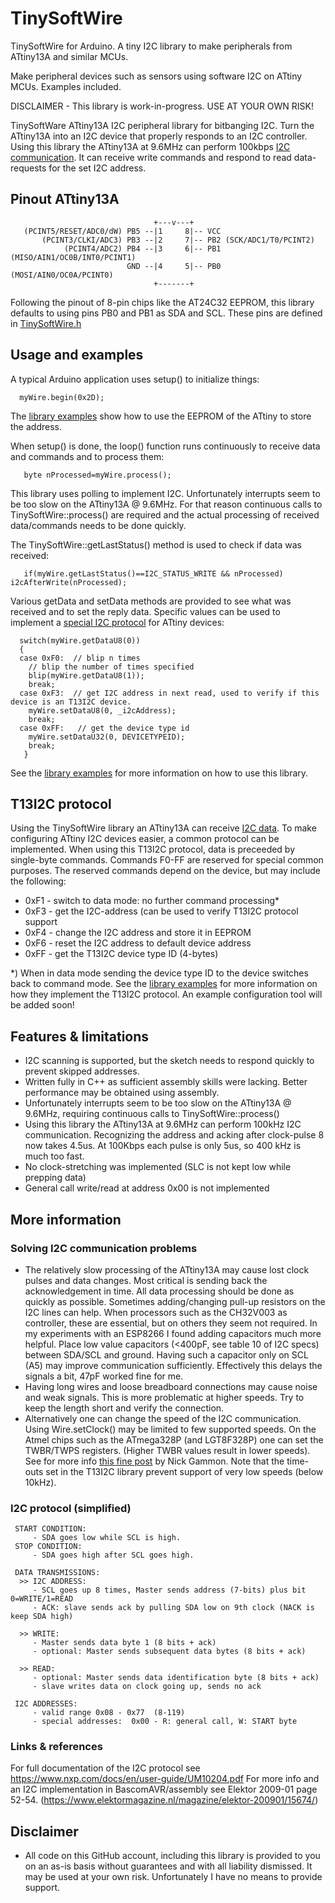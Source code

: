 # TinySoftWire
TinySoftWire for Arduino. A tiny I2C library to make peripherals from ATtiny13A and similar MCUs.

Make peripheral devices such as sensors using software I2C on ATtiny MCUs. Examples included.

DISCLAIMER - This library is work-in-progress. USE AT YOUR OWN RISK!

TinySoftWare ATtiny13A I2C peripheral library for bitbanging I2C.
Turn the ATtiny13A into an I2C device that properly responds to an I2C controller.
Using this library the ATtiny13A at 9.6MHz can perform 100kbps [I2C communication](#i2c-protocol-simplified).
It can receive write commands and respond to read data-requests for the set I2C address.

## Pinout ATtiny13A
```
                                +---v---+
   (PCINT5/RESET/ADC0/dW) PB5 --|1     8|-- VCC
       (PCINT3/CLKI/ADC3) PB3 --|2     7|-- PB2 (SCK/ADC1/T0/PCINT2)
            (PCINT4/ADC2) PB4 --|3     6|-- PB1 (MISO/AIN1/OC0B/INT0/PCINT1)
                          GND --|4     5|-- PB0 (MOSI/AIN0/OC0A/PCINT0)
                                +-------+
```
Following the pinout of 8-pin chips like the AT24C32 EEPROM, this library defaults to using pins PB0 and PB1 as SDA and SCL. These pins are defined in [TinySoftWire.h](src/TinySoftWire.h)

## Usage and examples

A typical Arduino application uses setup() to initialize things:
```
  myWire.begin(0x2D);
```
The [library examples](/examples) show how to use the EEPROM of the ATtiny to store the address.

When setup() is done, the loop() function runs continuously to receive data and commands and to process them:
```
   byte nProcessed=myWire.process();
```

This library uses polling to implement I2C. Unfortunately interrupts seem to be too slow on the ATtiny13A @ 9.6MHz. For that reason continuous calls to TinySoftWire::process() are required and the actual processing of received data/commands needs to be done quickly.

The TinySoftWire::getLastStatus() method is used to check if data was received:
```
   if(myWire.getLastStatus()==I2C_STATUS_WRITE && nProcessed)   i2cAfterWrite(nProcessed);
```

Various getData and setData methods are provided to see what was received and to set the reply data. Specific values can be used to implement a [special I2C protocol](#t13i2c-protocol) for ATtiny devices:
```
  switch(myWire.getDataU8(0))
  {
  case 0xF0:  // blip n times
    // blip the number of times specified
    blip(myWire.getDataU8(1));
    break;
  case 0xF3:  // get I2C address in next read, used to verify if this device is an T13I2C device.
    myWire.setDataU8(0, _i2cAddress);
    break;
  case 0xFF:   // get the device type id
    myWire.setDataU32(0, DEVICETYPEID);
    break;
   }
```

See the [library examples](/examples) for more information on how to use this library.

## T13I2C protocol
Using the TinySoftWire library an ATtiny13A can receive [I2C data](#i2c-protocol-simplified). To make configuring ATtiny I2C devices easier, a common protocol can be implemented. When using this T13I2C protocol, data is preceeded by single-byte commands. Commands F0-FF are reserved for special common purposes. The reserved commands depend on the device, but may include the following:
  - 0xF1  - switch to data mode: no further command processing*
  - 0xF3  - get the I2C-address (can be used to verify T13I2C protocol support
  - 0xF4  - change the I2C address and store it in EEPROM
  - 0xF6  - reset the I2C address to default device address
  - 0xFF  - get the T13I2C device type ID (4-bytes)

*) When in data mode sending the device type ID to the device switches back to command mode.
See the [library examples](/examples) for more information on how they implement the T13I2C protocol.
An example configuration tool will be added soon!

## Features & limitations
- I2C scanning is supported, but the sketch needs to respond quickly to prevent skipped addresses.
- Written fully in C++ as sufficient assembly skills were lacking. Better performance may be obtained using assembly.
- Unfortunately interrupts seem to be too slow on the ATtiny13A @ 9.6MHz, requiring continuous calls to TinySoftWire::process()
- Using this library the ATtiny13A at 9.6MHz can perform 100kHz I2C communication. Recognizing the address and acking after clock-pulse 8 now takes 4.5us. At 100Kbps each pulse is only 5us, so 400 kHz is much too fast. 
- No clock-stretching was implemented (SLC is not kept low while prepping data)
- General call write/read at address 0x00 is not implemented

## More information

### Solving I2C communication problems
- The relatively slow processing of the ATtiny13A may cause lost clock pulses and data changes. Most critical is sending back the acknowledgement in time. All data processing should be done as quickly as possible. Sometimes adding/changing pull-up resistors on the I2C lines can help. When processors such as the CH32V003 as controller, these are essential, but on others they seem not required.  In my experiments with an ESP8266 I found adding capacitors much more helpful. Place low value capacitors (<400pF, see table 10 of I2C specs) between SDA/SCL and ground. Having such a capacitor only on SCL (A5) may improve communication sufficiently. Effectively this delays the signals a bit, 47pF worked fine for me.
- Having long wires and loose breadboard connections may cause noise and weak signals. This is more problematic at higher speeds. Try to keep the length short and verify the connection.
- Alternatively one can change the speed of the I2C communication. Using Wire.setClock() may be limited to few supported speeds. On the Atmel chips such as the ATmega328P (and LGT8F328P) one can set the TWBR/TWPS registers. (Higher TWBR values result in lower speeds). See for more info [this fine post](http://www.gammon.com.au/forum/?id=10896) by Nick Gammon. Note that the time-outs set in the T13I2C library prevent support of very low speeds (below 10kHz).

### I2C protocol (simplified) 
```
 START CONDITION: 
     - SDA goes low while SCL is high.
 STOP CONDITION: 
     - SDA goes high after SCL goes high.

 DATA TRANSMISSIONS:
  >> I2C ADDRESS:
     - SCL goes up 8 times, Master sends address (7-bits) plus bit 0=WRITE/1=READ  
     - ACK: slave sends ack by pulling SDA low on 9th clock (NACK is keep SDA high)
 
  >> WRITE:
     - Master sends data byte 1 (8 bits + ack)
     - optional: Master sends subsequent data bytes (8 bits + ack)
 
  >> READ:
     - optional: Master sends data identification byte (8 bits + ack)
     - slave writes data on clock going up, sends no ack

 I2C ADDRESSES:
     - valid range 0x08 - 0x77  (8-119)
     - special addresses:  0x00 - R: general call, W: START byte
```

### Links & references
For full documentation of the I2C protocol see https://www.nxp.com/docs/en/user-guide/UM10204.pdf
For more info and an I2C implementation in BascomAVR/assembly see Elektor 2009-01 page 52-54.
  (https://www.elektormagazine.nl/magazine/elektor-200901/15674/)

## Disclaimer
- All code on this GitHub account, including this library is provided to you on an as-is basis without guarantees and with all liability dismissed. It may be used at your own risk. Unfortunately I have no means to provide support.
